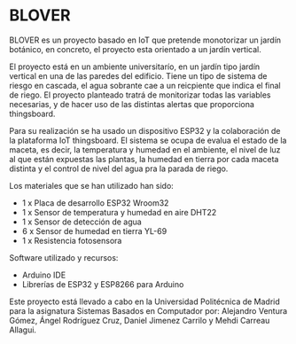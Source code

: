 # BLOVER

BLOVER es un proyecto basado en IoT que pretende monotorizar un jardín botánico, en concreto,
el proyecto esta orientado a un jardín vertical.

El proyecto está en un ambiente universitarío, en un jardín tipo jardín vertical en una de las 
paredes del edificio. Tiene un tipo de sistema de riesgo en cascada, el agua sobrante cae a un 
reicpiente que indica el final de riego. El proyecto planteado tratrá de monitorizar todas las
variables necesarias, y de hacer uso de las distintas alertas que proporciona thingsboard.

Para su realización se ha usado un dispositivo ESP32 y la colaboración de la plataforma IoT thingsboard. 
El sistema se ocupa de evalua el estado de la maceta, es decir, la temperatura y humedad en el ambiente, 
el nivel de luz al que están expuestas las plantas, la humedad en tierra por cada maceta distinta y el control
de nivel del agua pra la parada de riego.

Los materiales que se han utilizado han sido:
  - 1 x Placa de desarrollo ESP32 Wroom32
  - 1 x Sensor de temperatura y humedad en aire DHT22
  - 1 x Sensor de detección de agua 
  - 6 x Sensor de humedad en tierra YL-69
  - 1 x Resistencia fotosensora
  
Software utilizado y recursos:
  - Arduino IDE
  - Librerías de ESP32 y ESP8266 para Arduino

Este proyecto está llevado a cabo en la Universidad Politécnica de Madrid para la asignatura
Sistemas Basados en Computador por: 
Alejandro Ventura Gómez, Ángel Rodríguez Cruz, Daniel Jimenez Carrilo y Mehdi Carreau Allagui.
